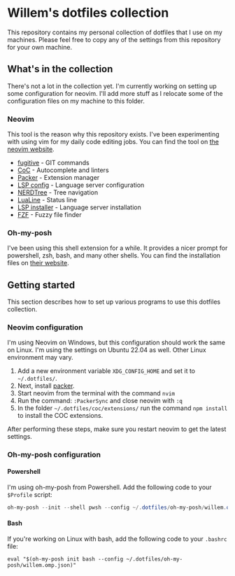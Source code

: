 # Willem's dotfiles collection

This repository contains my personal collection of dotfiles that I use on my machines. Please feel free to copy any of
the settings from this repository for your own machine. 

## What's in the collection 

There's not a lot in the collection yet. I'm currently working on setting up some configuration for neovim. I'll add
more stuff as I relocate some of the configuration files on my machine to this folder.

### Neovim

This tool is the reason why this repository exists. I've been experimenting with using vim for my daily code editing jobs.
You can find the tool on [the neovim website](https://neovim.io).

- [fugitive](https://github.com/tpope/vim-fugitive) - GIT commands
- [CoC](https://github.com/neoclide/coc.nvim) - Autocomplete and linters
- [Packer](https://github.com/wbthomason/packer.vim) - Extension manager
- [LSP config](https://github.com/neovim/nvim-lspconfig) - Language server configuration
- [NERDTree](https://github.com/preservevim/nerdtree) - Tree navigation
- [LuaLine](https://github.com/nvim-lualine/lualine.nvim) - Status line
- [LSP installer](httpS://github.com/williamboman/nvim-lsp-installer) - Language server installation
- [FZF](https://github.com/junegunn/fzf.vim) - Fuzzy file finder

### Oh-my-posh

I've been using this shell extension for a while. It provides a nicer prompt for powershell, zsh, bash, and many other shells.
You can find the installation files on [their website](https://ohmyposh.dev/).

## Getting started

This section describes how to set up various programs to use this dotfiles collection.

### Neovim configuration

I'm using Neovim on Windows, but this configuration should work the same on Linux. I'm using the settings on Ubuntu
22.04 as well. Other Linux environment may vary.

1. Add a new environment variable `XDG_CONFIG_HOME` and set it to `~/.dotfiles/`. 
2. Next, install [packer](https://github.com/wbthomason/packer.nvim).
3. Start neovim from the terminal with the command `nvim`
4. Run the command: `:PackerSync` and close neovim with `:q`
6. In the folder `~/.dotfiles/coc/extensions/` run the command `npm install` to install the COC extensions.

After performing these steps, make sure you restart neovim to get the latest settings.

### Oh-my-posh configuration

#### Powershell

I'm using oh-my-posh from Powershell. Add the following code to your `$Profile` script:

```powershell
oh-my-posh --init --shell pwsh --config ~/.dotfiles/oh-my-posh/willem.omp.json | invoke-expression
```

#### Bash

If you're working on Linux with bash, add the following code to your `.bashrc` file:

```bashrc
eval "$(oh-my-posh init bash --config ~/.dotfiles/oh-my-posh/willem.omp.json)"
```
